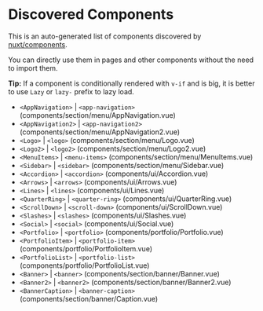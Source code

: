 # Discovered Components

This is an auto-generated list of components discovered by [nuxt/components](https://github.com/nuxt/components).

You can directly use them in pages and other components without the need to import them.

**Tip:** If a component is conditionally rendered with `v-if` and is big, it is better to use `Lazy` or `lazy-` prefix to lazy load.

- `<AppNavigation>` | `<app-navigation>` (components/section/menu/AppNavigation.vue)
- `<AppNavigation2>` | `<app-navigation2>` (components/section/menu/AppNavigation2.vue)
- `<Logo>` | `<logo>` (components/section/menu/Logo.vue)
- `<Logo2>` | `<logo2>` (components/section/menu/Logo2.vue)
- `<MenuItems>` | `<menu-items>` (components/section/menu/MenuItems.vue)
- `<Sidebar>` | `<sidebar>` (components/section/menu/Sidebar.vue)
- `<Accordion>` | `<accordion>` (components/ui/Accordion.vue)
- `<Arrows>` | `<arrows>` (components/ui/Arrows.vue)
- `<Lines>` | `<lines>` (components/ui/Lines.vue)
- `<QuarterRing>` | `<quarter-ring>` (components/ui/QuarterRing.vue)
- `<ScrollDown>` | `<scroll-down>` (components/ui/ScrollDown.vue)
- `<Slashes>` | `<slashes>` (components/ui/Slashes.vue)
- `<Social>` | `<social>` (components/ui/Social.vue)
- `<Portfolio>` | `<portfolio>` (components/portfolio/Portfolio.vue)
- `<PortfolioItem>` | `<portfolio-item>` (components/portfolio/PortfolioItem.vue)
- `<PortfolioList>` | `<portfolio-list>` (components/portfolio/PortfolioList.vue)
- `<Banner>` | `<banner>` (components/section/banner/Banner.vue)
- `<Banner2>` | `<banner2>` (components/section/banner/Banner2.vue)
- `<BannerCaption>` | `<banner-caption>` (components/section/banner/Caption.vue)
